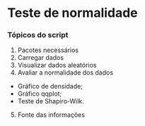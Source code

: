 # Teste de normalidade

### Tópicos do script

1. Pacotes necessários
2. Carregar dados
3. Visualizar dados aleatórios
4. Avaliar a normalidade dos dados
  - Gráfico de densidade;
  - Gráfico qqplot;
  - Teste de Shapiro-Wilk.
5. Fonte das informações

